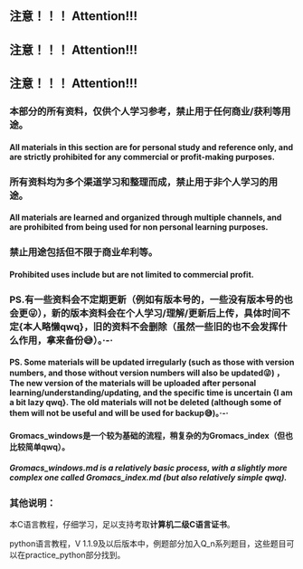 ## 注意！！！  Attention!!!

## 注意！！！  Attention!!!

## 注意！！！  Attention!!!

### 本部分的所有资料，仅供个人学习参考，禁止用于任何商业/获利等用途。
####  All materials in this section are for personal study and reference only, and are strictly prohibited for any commercial or profit-making purposes.

### 所有资料均为多个渠道学习和整理而成，禁止用于非个人学习的用途。
#### All materials are learned and organized through multiple channels, and are prohibited from being used for non personal learning purposes.

### 禁止用途包括但不限于商业牟利等。
#### Prohibited uses include but are not limited to commercial profit.

### PS.有一些资料会不定期更新（例如有版本号的，一些没有版本号的也会更😜），新的版本资料会在个人学习/理解/更新后上传，具体时间不定{本人略懒qwq}，旧的资料不会删除（虽然一些旧的也不会发挥什么作用，拿来备份😅）。·-·
#### PS. Some materials will be updated irregularly (such as those with version numbers, and those without version numbers will also be updated😜) ，The new version of the materials will be uploaded after personal learning/understanding/updating, and the specific time is uncertain {I am a bit lazy qwq}. The old materials will not be deleted (although some of them will not be useful and will be used for backup😅)。·-·

#### Gromacs_windows是一个较为基础的流程，稍复杂的为Gromacs_index（但也比较简单qwq）。
##### Gromacs_windows.md is a relatively basic process, with a slightly more complex one called Gromacs_index.md (but also relatively simple qwq).

### 其他说明：

本C语言教程，仔细学习，足以支持考取**计算机二级C语言证书**。

python语言教程，V 1.1.9及以后版本中，例题部分加入Q_n系列题目，这些题目可以在practice_python部分找到。
